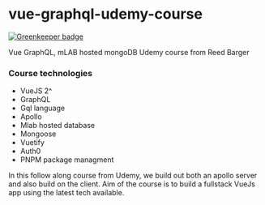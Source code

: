 # vue-graphql-udemy-course

[![Greenkeeper badge](https://badges.greenkeeper.io/skdigital/vue-graphql-udemy-course.svg)](https://greenkeeper.io/)

Vue GraphQL, mLAB hosted mongoDB Udemy course from Reed Barger

### Course technologies

- VueJS 2^
- GraphQL
- Gql language
- Apollo
- Mlab hosted database
- Mongoose
- Vuetify
- Auth0
- PNPM package managment

In this follow along course from Udemy, we build out both an apollo server and also build on the client.
Aim of the course is to build a fullstack VueJs app using the latest tech available.
